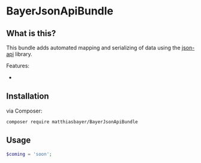 BayerJsonApiBundle
======

What is this?
-------------

This bundle adds automated mapping and serializing of data using the [json-api](https://github.com/matthiasbayer/json-api) library.

Features:

 *

Installation
------------
via Composer:
    
    composer require matthiasbayer/BayerJsonApiBundle

Usage
----------------

```php
$coming = 'soon';
```